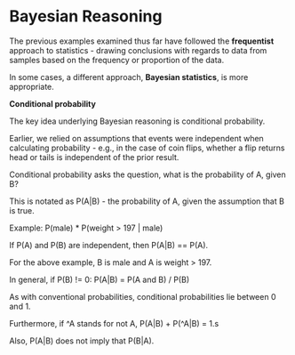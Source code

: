 # Bayesian Reasoning

The previous examples examined thus far have followed the **frequentist** approach to statistics - drawing conclusions with regards to data from samples based on the frequency or proportion of the data.

In some cases, a different approach, **Bayesian statistics**, is more appropriate.

**Conditional probability**

The key idea underlying Bayesian reasoning is conditional probability.

Earlier, we relied on assumptions that events were independent when calculating probability - e.g., in the case of coin flips, whether a flip returns head or tails is independent of the prior result.

Conditional probability asks the question, what is the probability of A, given B?

This is notated as P(A|B) - the probability of A, given the assumption that B is true.

Example: P(male) \* P(weight > 197 | male)

If P(A) and P(B) are independent, then P(A|B) == P(A).

For the above example, B is male and A is weight > 197.

In general, if P(B) != 0:
P(A|B) = P(A and B) / P(B)

As with conventional probabilities, conditional probabilities lie between 0 and 1.

Furthermore, if ^A stands for not A, P(A|B) + P(^A|B) = 1.s

Also, P(A|B) does not imply that P(B|A).
